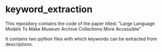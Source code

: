 # keyword_extraction
This repository contains the code of the paper titled: "Large Language Models To Make Museum Archive Collections More Accessible"

It contains two python files with which keywords can be extracted from descriptions. 
